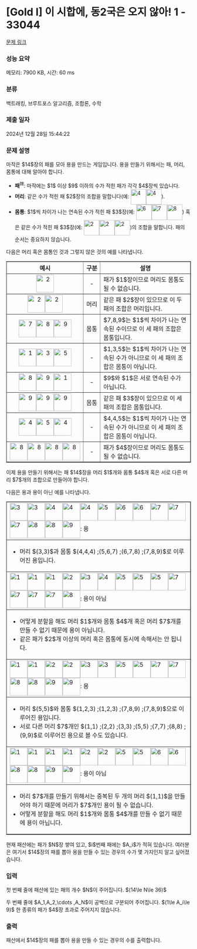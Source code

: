 # [Gold I] 이 시합에, 동2국은 오지 않아! 1 - 33044 

[문제 링크](https://www.acmicpc.net/problem/33044) 

### 성능 요약

메모리: 7900 KB, 시간: 60 ms

### 분류

백트래킹, 브루트포스 알고리즘, 조합론, 수학

### 제출 일자

2024년 12월 28일 15:44:22

### 문제 설명

<p>마작은 $14$장의 패를 모아 용을 만드는 게임입니다. 용을 만들기 위해서는 패, 머리, 몸통에 대해 알아야 합니다.</p>

<ul>
	<li><strong>패</strong><sup>牌</sup>: 마작에는 $1$ 이상 $9$ 이하의 수가 적힌 패가 각각 $4$장씩 있습니다.</li>
	<li><strong>머리</strong>: 같은 수가 적힌 패 $2$장의 조합을 말합니다(예: <img alt="4" class="no-responsive" src="" style="vertical-align: middle; height: 3em; display: inline-block;"><img alt="4" class="no-responsive" src="" style="vertical-align: middle; height: 3em; display: inline-block;">).</li>
	<li><strong>몸통</strong>: $1$씩 차이가 나는 연속된 수가 적힌 패 $3$장(예: <img alt="6" class="no-responsive" src="" style="vertical-align: middle; height: 3em; display: inline-block;"><img alt="7" class="no-responsive" src="" style="vertical-align: middle; height: 3em; display: inline-block;"><img alt="8" class="no-responsive" src="" style="vertical-align: middle; height: 3em; display: inline-block;">) 혹은 같은 수가 적힌 패 $3$장(예: <img alt="2" class="no-responsive" src="" style="vertical-align: middle; height: 3em; display: inline-block;"><img alt="2" class="no-responsive" src="" style="vertical-align: middle; height: 3em; display: inline-block;"><img alt="2" class="no-responsive" src="" style="vertical-align: middle; height: 3em; display: inline-block;">)의 조합을 말합니다. 패의 순서는 중요하지 않습니다.</li>
</ul>

<p>다음은 머리 혹은 몸통인 것과 그렇지 않은 것의 예를 나타냅니다.</p>

<table border="1" cellpadding="1" cellspacing="1" class="table table-bordered" style="width: 100%;">
	<thead>
		<tr>
			<th scope="col" style="text-align: center;"><strong>예시</strong></th>
			<th scope="col" style="text-align: center;"><strong>구분</strong></th>
			<th scope="col" style="text-align: center;"><strong>설명</strong></th>
		</tr>
	</thead>
	<tbody>
		<tr>
			<td style="text-align: center; word-break: keep-all; white-space: nowrap;"><img alt="2" class="no-responsive" src="" style="vertical-align: middle; height: 3em; display: inline-block;"></td>
			<td style="text-align: center; word-break: keep-all; white-space: nowrap;">-</td>
			<td>패가 $1$장이므로 머리도 몸통도 될 수 없습니다.</td>
		</tr>
		<tr>
			<td style="text-align: center; word-break: keep-all; white-space: nowrap;"><img alt="2" class="no-responsive" src="" style="vertical-align: middle; height: 3em; display: inline-block;"><img alt="2" class="no-responsive" src="" style="vertical-align: middle; height: 3em; display: inline-block;"></td>
			<td style="text-align: center; word-break: keep-all; white-space: nowrap;">머리</td>
			<td>같은 패 $2$장이 있으므로 이 두 패의 조합은 머리입니다.</td>
		</tr>
		<tr>
			<td style="text-align: center; word-break: keep-all; white-space: nowrap;"><img alt="7" class="no-responsive" src="" style="vertical-align: middle; height: 3em; display: inline-block;"><img alt="8" class="no-responsive" src="" style="vertical-align: middle; height: 3em; display: inline-block;"><img alt="9" class="no-responsive" src="" style="vertical-align: middle; height: 3em; display: inline-block;"></td>
			<td style="text-align: center; word-break: keep-all; white-space: nowrap;">몸통</td>
			<td>$7,8,9$는 $1$씩 차이가 나는 연속된 수이므로 이 세 패의 조합은 몸통입니다.</td>
		</tr>
		<tr>
			<td style="text-align: center; word-break: keep-all; white-space: nowrap;"><img alt="1" class="no-responsive" src="" style="vertical-align: middle; height: 3em; display: inline-block;"><img alt="3" class="no-responsive" src="" style="vertical-align: middle; height: 3em; display: inline-block;"><img alt="5" class="no-responsive" src="" style="vertical-align: middle; height: 3em; display: inline-block;"></td>
			<td style="text-align: center; word-break: keep-all; white-space: nowrap;">-</td>
			<td>$1,3,5$는 $1$씩 차이가 나는 연속된 수가 아니므로 이 세 패의 조합은 몸통이 아닙니다.</td>
		</tr>
		<tr>
			<td style="text-align: center; word-break: keep-all; white-space: nowrap;"><img alt="8" class="no-responsive" src="" style="vertical-align: middle; height: 3em; display: inline-block;"><img alt="9" class="no-responsive" src="" style="vertical-align: middle; height: 3em; display: inline-block;"><img alt="1" class="no-responsive" src="" style="vertical-align: middle; height: 3em; display: inline-block;"></td>
			<td style="text-align: center; word-break: keep-all; white-space: nowrap;">-</td>
			<td>$9$와 $1$은 서로 연속된 수가 아닙니다.</td>
		</tr>
		<tr>
			<td style="text-align: center; word-break: keep-all; white-space: nowrap;"><img alt="9" class="no-responsive" src="" style="vertical-align: middle; height: 3em; display: inline-block;"><img alt="9" class="no-responsive" src="" style="vertical-align: middle; height: 3em; display: inline-block;"><img alt="9" class="no-responsive" src="" style="vertical-align: middle; height: 3em; display: inline-block;"></td>
			<td style="text-align: center; word-break: keep-all; white-space: nowrap;">몸통</td>
			<td>같은 패 $3$장이 있으므로 이 세 패의 조합은 몸통입니다.</td>
		</tr>
		<tr>
			<td style="text-align: center; word-break: keep-all; white-space: nowrap;"><img alt="4" class="no-responsive" src="" style="vertical-align: middle; height: 3em; display: inline-block;"><img alt="5" class="no-responsive" src="" style="vertical-align: middle; height: 3em; display: inline-block;"><img alt="4" class="no-responsive" src="" style="vertical-align: middle; height: 3em; display: inline-block;"></td>
			<td style="text-align: center; word-break: keep-all; white-space: nowrap;">-</td>
			<td>$4,4,5$는 $1$씩 차이가 나는 연속된 수가 아니므로 이 세 패의 조합은 몸통이 아닙니다.</td>
		</tr>
		<tr>
			<td style="text-align: center; word-break: keep-all; white-space: nowrap;"><img alt="8" class="no-responsive" src="" style="vertical-align: middle; height: 3em; display: inline-block;"><img alt="8" class="no-responsive" src="" style="vertical-align: middle; height: 3em; display: inline-block;"><img alt="8" class="no-responsive" src="" style="vertical-align: middle; height: 3em; display: inline-block;"><img alt="8" class="no-responsive" src="" style="vertical-align: middle; height: 3em; display: inline-block;"></td>
			<td style="text-align: center; word-break: keep-all; white-space: nowrap;">-</td>
			<td>패가 $4$장이므로 머리도 몸통도 될 수 없습니다.</td>
		</tr>
	</tbody>
</table>

<p>이제 용을 만들기 위해서는 패 $14$장을 머리 $1$개와 몸통 $4$개 혹은 서로 다른 머리 $7$개의 조합으로 만들어야 합니다.</p>

<p>다음은 용과 용이 아닌 예를 나타냅니다.</p>

<table border="1" cellpadding="1" cellspacing="1" class="table table-bordered" style="width: 100%;">
	<tbody>
		<tr>
			<td><img alt="3" class="no-responsive" src="" style="vertical-align: middle; height: 3em; display: inline-block;"><img alt="3" class="no-responsive" src="" style="vertical-align: middle; height: 3em; display: inline-block;"><img alt="4" class="no-responsive" src="" style="vertical-align: middle; height: 3em; display: inline-block;"><img alt="4" class="no-responsive" src="" style="vertical-align: middle; height: 3em; display: inline-block;"><img alt="4" class="no-responsive" src="" style="vertical-align: middle; height: 3em; display: inline-block;"><img alt="5" class="no-responsive" src="" style="vertical-align: middle; height: 3em; display: inline-block;"><img alt="6" class="no-responsive" src="" style="vertical-align: middle; height: 3em; display: inline-block;"><img alt="6" class="no-responsive" src="" style="vertical-align: middle; height: 3em; display: inline-block;"><img alt="7" class="no-responsive" src="" style="vertical-align: middle; height: 3em; display: inline-block;"><img alt="7" class="no-responsive" src="" style="vertical-align: middle; height: 3em; display: inline-block;"><img alt="7" class="no-responsive" src="" style="vertical-align: middle; height: 3em; display: inline-block;"><img alt="8" class="no-responsive" src="" style="vertical-align: middle; height: 3em; display: inline-block;"><img alt="8" class="no-responsive" src="" style="vertical-align: middle; height: 3em; display: inline-block;"><img alt="9" class="no-responsive" src="" style="vertical-align: middle; height: 3em; display: inline-block;">: 용</td>
		</tr>
		<tr>
			<td>
			<ul>
				<li>머리 $(3,3)$과 몸통 $(4,4,4) ;(5,6,7) ;(6,7,8) ;(7,8,9)$로 이루어진 용입니다.</li>
			</ul>
			</td>
		</tr>
		<tr>
			<td><img alt="1" class="no-responsive" src="" style="vertical-align: middle; height: 3em; display: inline-block;"><img alt="1" class="no-responsive" src="" style="vertical-align: middle; height: 3em; display: inline-block;"><img alt="1" class="no-responsive" src="" style="vertical-align: middle; height: 3em; display: inline-block;"><img alt="2" class="no-responsive" src="" style="vertical-align: middle; height: 3em; display: inline-block;"><img alt="3" class="no-responsive" src="" style="vertical-align: middle; height: 3em; display: inline-block;"><img alt="4" class="no-responsive" src="" style="vertical-align: middle; height: 3em; display: inline-block;"><img alt="5" class="no-responsive" src="" style="vertical-align: middle; height: 3em; display: inline-block;"><img alt="5" class="no-responsive" src="" style="vertical-align: middle; height: 3em; display: inline-block;"><img alt="5" class="no-responsive" src="" style="vertical-align: middle; height: 3em; display: inline-block;"><img alt="7" class="no-responsive" src="" style="vertical-align: middle; height: 3em; display: inline-block;"><img alt="7" class="no-responsive" src="" style="vertical-align: middle; height: 3em; display: inline-block;"><img alt="7" class="no-responsive" src="" style="vertical-align: middle; height: 3em; display: inline-block;"><img alt="7" class="no-responsive" src="" style="vertical-align: middle; height: 3em; display: inline-block;"><img alt="8" class="no-responsive" src="" style="vertical-align: middle; height: 3em; display: inline-block;">: 용이 아님</td>
		</tr>
		<tr>
			<td>
			<ul>
				<li>어떻게 분할을 해도 머리 $1$개와 몸통 $4$개 혹은 머리 $7$개를 만들 수 없기 때문에 용이 아닙니다.</li>
				<li>같은 패가 $2$개 이상의 머리 혹은 몸통에 동시에 속해서는 안 됩니다.</li>
			</ul>
			</td>
		</tr>
		<tr>
			<td><img alt="1" class="no-responsive" src="" style="vertical-align: middle; height: 3em; display: inline-block;"><img alt="1" class="no-responsive" src="" style="vertical-align: middle; height: 3em; display: inline-block;"><img alt="2" class="no-responsive" src="" style="vertical-align: middle; height: 3em; display: inline-block;"><img alt="2" class="no-responsive" src="" style="vertical-align: middle; height: 3em; display: inline-block;"><img alt="3" class="no-responsive" src="" style="vertical-align: middle; height: 3em; display: inline-block;"><img alt="3" class="no-responsive" src="" style="vertical-align: middle; height: 3em; display: inline-block;"><img alt="5" class="no-responsive" src="" style="vertical-align: middle; height: 3em; display: inline-block;"><img alt="5" class="no-responsive" src="" style="vertical-align: middle; height: 3em; display: inline-block;"><img alt="7" class="no-responsive" src="" style="vertical-align: middle; height: 3em; display: inline-block;"><img alt="7" class="no-responsive" src="" style="vertical-align: middle; height: 3em; display: inline-block;"><img alt="8" class="no-responsive" src="" style="vertical-align: middle; height: 3em; display: inline-block;"><img alt="8" class="no-responsive" src="" style="vertical-align: middle; height: 3em; display: inline-block;"><img alt="9" class="no-responsive" src="" style="vertical-align: middle; height: 3em; display: inline-block;"><img alt="9" class="no-responsive" src="" style="vertical-align: middle; height: 3em; display: inline-block;">: 용</td>
		</tr>
		<tr>
			<td>
			<ul>
				<li>머리 $(5,5)$와 몸통 $(1,2,3) ;(1,2,3) ;(7,8,9) ;(7,8,9)$으로 이루어진 용입니다.</li>
				<li>서로 다른 머리 $7$개인 $(1,1) ;(2,2) ;(3,3) ;(5,5) ;(7,7) ;(8,8) ;(9,9)$로 이루어진 용으로 볼 수도 있습니다.</li>
			</ul>
			</td>
		</tr>
		<tr>
			<td><img alt="1" class="no-responsive" src="" style="vertical-align: middle; height: 3em; display: inline-block;"><img alt="1" class="no-responsive" src="" style="vertical-align: middle; height: 3em; display: inline-block;"><img alt="1" class="no-responsive" src="" style="vertical-align: middle; height: 3em; display: inline-block;"><img alt="1" class="no-responsive" src="" style="vertical-align: middle; height: 3em; display: inline-block;"><img alt="2" class="no-responsive" src="" style="vertical-align: middle; height: 3em; display: inline-block;"><img alt="2" class="no-responsive" src="" style="vertical-align: middle; height: 3em; display: inline-block;"><img alt="5" class="no-responsive" src="" style="vertical-align: middle; height: 3em; display: inline-block;"><img alt="5" class="no-responsive" src="" style="vertical-align: middle; height: 3em; display: inline-block;"><img alt="6" class="no-responsive" src="" style="vertical-align: middle; height: 3em; display: inline-block;"><img alt="6" class="no-responsive" src="" style="vertical-align: middle; height: 3em; display: inline-block;"><img alt="8" class="no-responsive" src="" style="vertical-align: middle; height: 3em; display: inline-block;"><img alt="8" class="no-responsive" src="" style="vertical-align: middle; height: 3em; display: inline-block;"><img alt="9" class="no-responsive" src="" style="vertical-align: middle; height: 3em; display: inline-block;"><img alt="9" class="no-responsive" src="" style="vertical-align: middle; height: 3em; display: inline-block;">: 용이 아님</td>
		</tr>
		<tr>
			<td>
			<ul>
				<li>머리 $7$개를 만들기 위해서는 중복된 두 개의 머리 $(1,1)$을 만들어야 하기 때문에 머리가 $7$개인 용이 될 수 없습니다.</li>
				<li>어떻게 분할을 해도 머리 $1$개와 몸통 $4$개를 만들 수 없기 때문에 용이 아닙니다.</li>
			</ul>
			</td>
		</tr>
	</tbody>
</table>

<p>현재 패산에는 패가 $N$장 쌓여 있고, $i$번째 패에는 $A_i$가 적혀 있습니다. 여러분은 여기서 $14$장의 패를 뽑아 용을 만들 수 있는 경우의 수가 몇 가지인지 알고 싶어졌습니다.</p>

### 입력 

 <p>첫 번째 줄에 패산에 있는 패의 개수 $N$이 주어집니다. $(14\le N\le 36)$</p>

<p>두 번째 줄에 $A_1,A_2,\cdots ,A_N$이 공백으로 구분되어 주어집니다. $(1\le A_i\le 9)$ 한 종류의 패가 $4$장 초과로 주어지지 않습니다.</p>

### 출력 

 <p>패산에서 $14$장의 패를 뽑아 용을 만들 수 있는 경우의 수를 출력합니다.</p>

